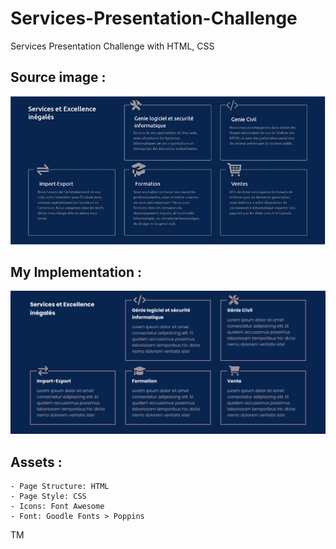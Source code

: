 # Services-Presentation-Challenge
 Services Presentation Challenge with HTML, CSS

Source image :
--------------------
![alt text](challege-image.jpeg)

My Implementation :
--------------------
![alt text](result-pc.png)

Assets :
--------------------
    - Page Structure: HTML
    - Page Style: CSS
    - Icons: Font Awesome
    - Font: Goodle Fonts > Poppins

TM